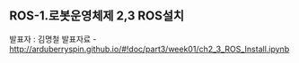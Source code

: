 ## ROS-1.로봇운영체제 2,3 ROS설치
발표자 : 김명철
발표자료 - http://arduberryspin.github.io/#!doc/part3/week01/ch2_3_ROS_Install.ipynb
